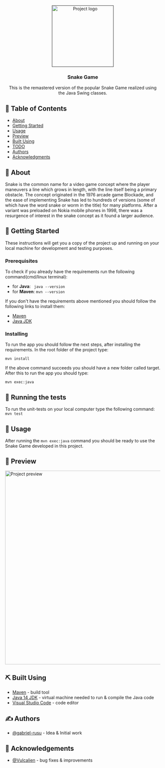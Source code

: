 <p align="center">
  <a href="" rel="noopener">
  <img width=200px height=200px src="src\main\resources\images\anaconda.png" alt="Project logo"></a>
</p>

<h3 align="center">Snake Game</h3>


<p align="center"> This is the remastered version of the popular Snake Game realized using the Java Swing classes.
    <br> 
</p>

## 📝 Table of Contents
- [About](#about)
- [Getting Started](#getting_started)
- [Usage](#usage)
- [Preview](#preview)
- [Built Using](#built_using)
- [TODO](./TODO.md)
- [Authors](#authors)
- [Acknowledgments](#acknowledgement)

## 🧐 About <a name = "about"></a>
Snake is the common name for a video game concept where the player maneuvers a line
which grows in length, with the line itself being a primary obstacle. The concept
originated in the 1976 arcade game Blockade, and the ease of implementing Snake has led
to hundreds of versions (some of which have the word snake or worm in the title) for
many platforms. After a variant was preloaded on Nokia mobile phones in 1998, there was
a resurgence of interest in the snake concept as it found a larger audience.

## 🏁 Getting Started <a name = "getting_started"></a>
These instructions will get you a copy of the project up and running on your local machine for development and testing purposes.

### Prerequisites
To check if you already have the requirements
run the following command(cmd/linux terminal):
- for __Java__: ``` java --version```
- for __Maven__: ``` mvn --version ```

If you don't have the requirements above mentioned you should follow the following links to install them:
- [Maven](https://maven.apache.org/)
- [Java JDK](https://www.oracle.com/java/technologies/javase-jdk14-downloads.html)

### Installing
To run the app you should follow the next steps, after installing the requirements. In the root folder of the project type:

```
mvn install
```

If the above command succeeds you should have a new folder called target. After this to run the app you should type:
```
mvn exec:java
```

## 🔧 Running the tests <a name = "tests"></a>
To run the unit-tests on your local computer type the following command: ```mvn test```

## 🎈 Usage <a name="usage"></a>
After running the ```mvn exec:java``` command you should be ready to use the Snake Game developed in this project.

## 👀 Preview <a name = "preview"></a>
 <img width=900px height=630px src="src\main\resources\images\screenshot.png" alt="Project preview">

## ⛏️ Built Using <a name = "built_using"></a>
- [Maven](https://maven.apache.org/) - build tool
- [Java 14 JDK](https://www.oracle.com/java/technologies/javase-jdk14-downloads.html) - virtual machine needed to run & compile the Java code
- [Visual Studio Code](https://code.visualstudio.com/) - code editor

## ✍️ Authors <a name = "authors"></a>
- [@gabriel-rusu](https://github.com/gabriel-rusu) - Idea & Initial work

## 🎉 Acknowledgements <a name = "acknowledgement"></a>
- [@Vulcalien](https://github.com/Vulcalien) - bug fixes & improvements
